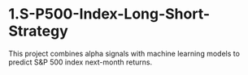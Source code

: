 # 1.S-P500-Index-Long-Short-Strategy
This project combines alpha signals with machine learning models to predict S&amp;P 500 index next-month returns.

